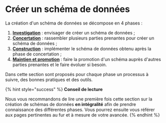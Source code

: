# Créer un schéma de données

La création d'un schéma de données se décompose en 4 phases :&#x20;

1. [**Investigation**](etape-1-phase-dinvestigation.md) : envisager de créer un schéma de données ;
2. [**Concertation**](etape-2-phase-de-concertation.md) : rassembler plusieurs parties prenantes pour créer un schéma de données ;
3. [**Construction**](etape-3-phase-de-construction.md) : implémenter le schéma de données obtenu après la phase de concertation ;
4. [**Maintien et promotion**](etape-4-phase-de-promotion-et-de-maintien.md) : faire la promotion d'un schéma auprès d'autres parties prenantes et le faire évoluer si besoin.

Dans cette section sont proposés pour chaque phase un processus à suivre, des bonnes pratiques et des outils.&#x20;

{% hint style="success" %}
**Conseil de lecture**

Nous vous recommandons de lire une première fois cette section sur la création de schémas de données **en intégralité** afin de prendre connaissance des différentes phases. Vous pourrez ensuite vous référer aux pages pertinentes au fur et à mesure de votre avancée.
{% endhint %}
